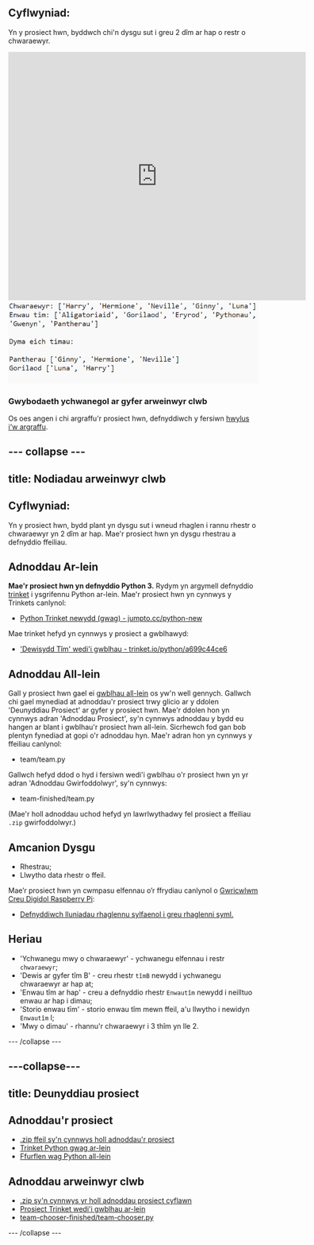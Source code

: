## Cyflwyniad:

Yn y prosiect hwn, byddwch chi'n dysgu sut i greu 2 dîm ar hap o restr o chwaraewyr.

<div class="trinket">
  <iframe src="https://trinket.io/embed/python/ca80428d78?outputOnly=true&start=result" width="600" height="500" frameborder="0" marginwidth="0" marginheight="0" allowfullscreen>
  </iframe>
  <img src="images/team-finished.png">
</div>

### Gwybodaeth ychwanegol ar gyfer arweinwyr clwb

Os oes angen i chi argraffu'r prosiect hwn, defnyddiwch y fersiwn [hwylus i'w argraffu](https://projects.raspberrypi.org/cy-GB/projects/team-chooser/print).

--- collapse ---
---
title: Nodiadau arweinwyr clwb
---
## Cyflwyniad:

Yn y prosiect hwn, bydd plant yn dysgu sut i wneud rhaglen i rannu rhestr o chwaraewyr yn 2 dîm ar hap. Mae'r prosiect hwn yn dysgu rhestrau a defnyddio ffeiliau.

## Adnoddau Ar-lein

**Mae'r prosiect hwn yn defnyddio Python 3.** Rydym yn argymell defnyddio [trinket](https://trinket.io/) i ysgrifennu Python ar-lein. Mae'r prosiect hwn yn cynnwys y Trinkets canlynol:

* [Python Trinket newydd (gwag) - jumpto.cc/python-new](http://jumpto.cc/python-new)

Mae trinket hefyd yn cynnwys y prosiect a gwblhawyd:

* ['Dewisydd Tîm' wedi'i gwblhau - trinket.io/python/a699c44ce6](https://trinket.io/python/ca80428d78)

## Adnoddau All-lein

Gall y prosiect hwn gael ei [gwblhau all-lein](https://www.codeclubprojects.org/en-GB/resources/python-working-offline/) os yw'n well gennych. Gallwch chi gael mynediad at adnoddau'r prosiect trwy glicio ar y ddolen 'Deunyddiau Prosiect' ar gyfer y prosiect hwn. Mae'r ddolen hon yn cynnwys adran 'Adnoddau Prosiect', sy'n cynnwys adnoddau y bydd eu hangen ar blant i gwblhau'r prosiect hwn all-lein. Sicrhewch fod gan bob plentyn fynediad at gopi o'r adnoddau hyn. Mae'r adran hon yn cynnwys y ffeiliau canlynol:

* team/team.py

Gallwch hefyd ddod o hyd i fersiwn wedi'i gwblhau o'r prosiect hwn yn yr adran 'Adnoddau Gwirfoddolwyr', sy'n cynnwys:

* team-finished/team.py

(Mae'r holl adnoddau uchod hefyd yn lawrlwythadwy fel prosiect a ffeiliau `.zip` gwirfoddolwyr.)

## Amcanion Dysgu

* Rhestrau;
* Llwytho data rhestr o ffeil.

Mae’r prosiect hwn yn cwmpasu elfennau o’r ffrydiau canlynol o [Gwricwlwm Creu Digidol Raspberry Pi](http://rpf.io/curriculum):

* [Defnyddiwch lluniadau rhaglennu sylfaenol i greu rhaglenni syml.](https://www.raspberrypi.org/curriculum/programming/creator)

## Heriau

* 'Ychwanegu mwy o chwaraewyr' - ychwanegu elfennau i restr `chwaraewyr`;
* 'Dewis ar gyfer tîm B' - creu rhestr `tîmB` newydd i ychwanegu chwaraewyr ar hap at;
* 'Enwau tîm ar hap' - creu a defnyddio rhestr `Enwautîm` newydd i neilltuo enwau ar hap i dimau;
* 'Storio enwau tīm' - storio enwau tîm mewn ffeil, a'u llwytho i newidyn `Enwautîm` l;
* 'Mwy o dimau' - rhannu'r chwaraewyr i 3 thîm yn lle 2.

--- /collapse ---

---collapse---
---
title: Deunyddiau prosiect
---
## Adnoddau'r prosiect

* [.zip ffeil sy'n cynnwys holl adnoddau'r prosiect](resources/team-chooser-project-resources.zip)
* [Trinket Python gwag ar-lein](http://jumpto.cc/python-new)
* [Ffurflen wag Python all-lein](resources/new-new.py)

## Adnoddau arweinwyr clwb

* [.zip sy'n cynnwys yr holl adnoddau prosiect cyflawn](resources/team-chooser-volunteer-resources.zip)
* [Prosiect Trinket wedi'i gwblhau ar-lein](https://trinket.io/python/ca80428d78)
* [team-chooser-finished/team-chooser.py](resources/team-chooser-finished-team-chooser.py)

--- /collapse ---